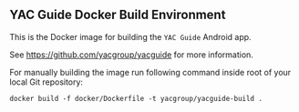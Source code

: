 ## YAC Guide Docker Build Environment

This is the Docker image for building the `YAC Guide` Android app.

See <https://github.com/yacgroup/yacguide> for more information.

For manually building the image run following command inside root of
your local Git repository:

``` shell
docker build -f docker/Dockerfile -t yacgroup/yacguide-build .
```
